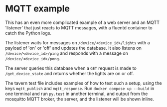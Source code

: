 # MQTT example

This has an even more complicated example of a web server and an MQTT 'listener'
that just reacts to MQTT messages, with a fluentd container to catch the Python
logs.

The listener waits for messages on `/device/<device_id>/lights` with a payload
of 'on' or 'off' and updates the database. It also listens on
`/device/<device_id>/ping` and responds with a message on
`/device/<device_id>/pong`.

The server queries this database when a `GET` request is made to
`/get_device_state` and returns whether the lights are on or off.

The tavern test file includes examples of how to test such a setup, using the
keys `mqtt_publish` and `mqtt_response`. Run `docker compose up --build` in one
terminal and run `py.test` in another terminal, and output from the mosquitto
MQTT broker, the server, and the listener will be shown inline.
